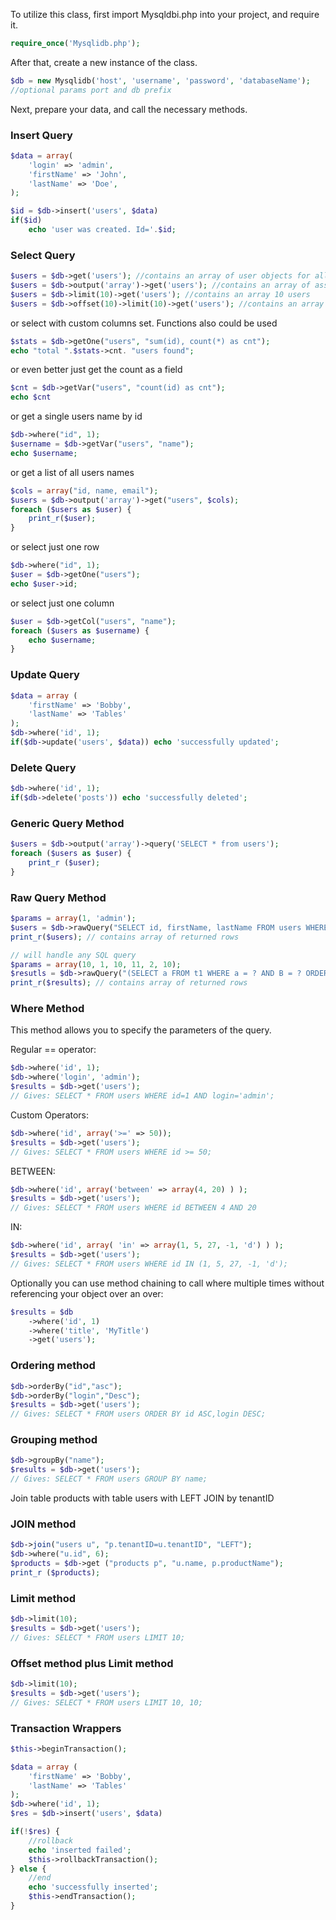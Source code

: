 To utilize this class, first import Mysqldbi.php into your project, and require it.

```php
require_once('Mysqlidb.php');
```

After that, create a new instance of the class.

```php
$db = new Mysqlidb('host', 'username', 'password', 'databaseName');
//optional params port and db prefix
```

Next, prepare your data, and call the necessary methods. 

### Insert Query

```php
$data = array(
	'login' => 'admin',
	'firstName' => 'John',
	'lastName' => 'Doe',
);

$id = $db->insert('users', $data)
if($id)
    echo 'user was created. Id='.$id;
```

### Select Query

```php
$users = $db->get('users'); //contains an array of user objects for all users
$users = $db->output('array')->get('users'); //contains an array of associative arrays for all users
$users = $db->limit(10)->get('users'); //contains an array 10 users
$users = $db->offset(10)->limit(10)->get('users'); //contains an array 10 users 11-20
```

or select with custom columns set. Functions also could be used

```php
$stats = $db->getOne("users", "sum(id), count(*) as cnt");
echo "total ".$stats->cnt. "users found";
```

or even better just get the count as a field

```php
$cnt = $db->getVar("users", "count(id) as cnt");
echo $cnt
```

or get a single users name by id

```php
$db->where("id", 1);
$username = $db->getVar("users", "name");
echo $username;
```

or get a list of all users names

```php
$cols = array("id, name, email");
$users = $db->output('array')->get("users", $cols);
foreach ($users as $user) { 
    print_r($user);
}
```

or select just one row

```php
$db->where("id", 1);
$user = $db->getOne("users");
echo $user->id;
```

or select just one column

```php
$user = $db->getCol("users", "name");
foreach ($users as $username) {
    echo $username;
}
```

### Update Query
```php
$data = array (
	'firstName' => 'Bobby',
	'lastName' => 'Tables'
);
$db->where('id', 1);
if($db->update('users', $data)) echo 'successfully updated'; 
```

### Delete Query
```php
$db->where('id', 1);
if($db->delete('posts')) echo 'successfully deleted'; 
```

### Generic Query Method
```php
$users = $db->output('array')->query('SELECT * from users');
foreach ($users as $user) {
    print_r ($user);
}
```

### Raw Query Method
```php
$params = array(1, 'admin');
$users = $db->rawQuery("SELECT id, firstName, lastName FROM users WHERE id = ? AND login = ?", $params);
print_r($users); // contains array of returned rows

// will handle any SQL query
$params = array(10, 1, 10, 11, 2, 10);
$resutls = $db->rawQuery("(SELECT a FROM t1 WHERE a = ? AND B = ? ORDER BY a LIMIT ?) UNION(SELECT a FROM t2 WHERE a = ? AND B = ? ORDER BY a LIMIT ?)", $params);
print_r($results); // contains array of returned rows
```


### Where Method
This method allows you to specify the parameters of the query.

Regular == operator:
```php
$db->where('id', 1);
$db->where('login', 'admin');
$results = $db->get('users');
// Gives: SELECT * FROM users WHERE id=1 AND login='admin';
```

Custom Operators:
```php
$db->where('id', array('>=' => 50));
$results = $db->get('users');
// Gives: SELECT * FROM users WHERE id >= 50;
```

BETWEEN:
```php
$db->where('id', array('between' => array(4, 20) ) );
$results = $db->get('users');
// Gives: SELECT * FROM users WHERE id BETWEEN 4 AND 20
```

IN:
```php
$db->where('id', array( 'in' => array(1, 5, 27, -1, 'd') ) );
$results = $db->get('users');
// Gives: SELECT * FROM users WHERE id IN (1, 5, 27, -1, 'd');
```

Optionally you can use method chaining to call where multiple times without referencing your object over an over:

```php
$results = $db
	->where('id', 1)
	->where('title', 'MyTitle')
	->get('users');
```

### Ordering method
```php
$db->orderBy("id","asc");
$db->orderBy("login","Desc");
$results = $db->get('users');
// Gives: SELECT * FROM users ORDER BY id ASC,login DESC;
```

### Grouping method
```php
$db->groupBy("name");
$results = $db->get('users');
// Gives: SELECT * FROM users GROUP BY name;
```

Join table products with table users with LEFT JOIN by tenantID
### JOIN method
```php
$db->join("users u", "p.tenantID=u.tenantID", "LEFT");
$db->where("u.id", 6);
$products = $db->get ("products p", "u.name, p.productName");
print_r ($products);
```

### Limit method
```php
$db->limit(10);
$results = $db->get('users');
// Gives: SELECT * FROM users LIMIT 10;
```

### Offset method plus Limit method
```php
$db->limit(10);
$results = $db->get('users');
// Gives: SELECT * FROM users LIMIT 10, 10;
```

### Transaction Wrappers
```php
$this->beginTransaction();

$data = array (
	'firstName' => 'Bobby',
	'lastName' => 'Tables'
);
$db->where('id', 1);
$res = $db->insert('users', $data)

if(!$res) {
    //rollback
    echo 'inserted failed';
    $this->rollbackTransaction();
} else {
    //end
    echo 'successfully inserted';
    $this->endTransaction();
}
```
